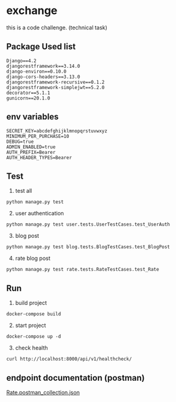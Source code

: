 # exchange

this is a code challenge. (technical task)

## Package Used list

```
Django==4.2
djangorestframework==3.14.0
django-environ==0.10.0
django-cors-headers==3.13.0
djangorestframework-recursive==0.1.2
djangorestframework-simplejwt==5.2.0
decorator==5.1.1
gunicorn==20.1.0
```

## env variables

```
SECRET_KEY=abcdefghijklmnopqrstuvwxyz
MINIMUM_PER_PURCHASE=10
DEBUG=true
ADMIN_ENABLED=true
AUTH_PREFIX=Bearer
AUTH_HEADER_TYPES=Bearer
```

## Test

1. test all

```
python manage.py test
```

2. user authentication

```
python manage.py test user.tests.UserTestCases.test_UserAuth
```

3.  blog post

```
python manage.py test blog.tests.BlogTestCases.test_BlogPost
```

4. rate blog post

```
python manage.py test rate.tests.RateTestCases.test_Rate
```

## Run

1. build project

```
docker-compose build
```

2. start project

```
docker-compose up -d
```

3. check health

```
curl http://localhost:8000/api/v1/healthcheck/
```

## endpoint documentation (postman)

[Rate.postman_collection.json](postman/Rate.postman_collection.json)
